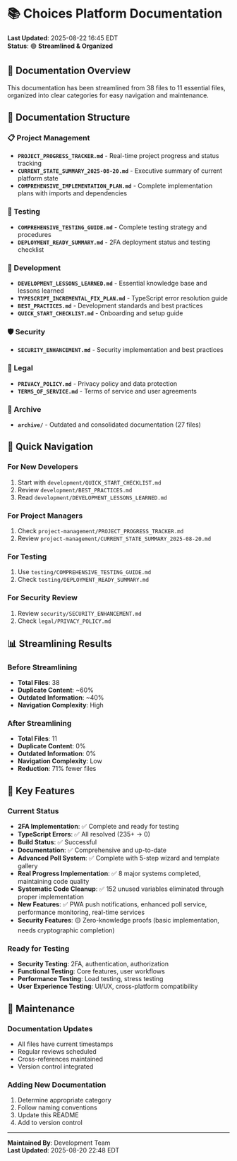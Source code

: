 # 📚 Choices Platform Documentation

**Last Updated**: 2025-08-22 16:45 EDT  
**Status**: 🟢 **Streamlined & Organized**

## 🎯 **Documentation Overview**

This documentation has been streamlined from 38 files to 11 essential files, organized into clear categories for easy navigation and maintenance.

## 📁 **Documentation Structure**

### **📋 Project Management**
- **`PROJECT_PROGRESS_TRACKER.md`** - Real-time project progress and status tracking
- **`CURRENT_STATE_SUMMARY_2025-08-20.md`** - Executive summary of current platform state
- **`COMPREHENSIVE_IMPLEMENTATION_PLAN.md`** - Complete implementation plans with imports and dependencies

### **🧪 Testing**
- **`COMPREHENSIVE_TESTING_GUIDE.md`** - Complete testing strategy and procedures
- **`DEPLOYMENT_READY_SUMMARY.md`** - 2FA deployment status and testing checklist

### **🔧 Development**
- **`DEVELOPMENT_LESSONS_LEARNED.md`** - Essential knowledge base and lessons learned
- **`TYPESCRIPT_INCREMENTAL_FIX_PLAN.md`** - TypeScript error resolution guide
- **`BEST_PRACTICES.md`** - Development standards and best practices
- **`QUICK_START_CHECKLIST.md`** - Onboarding and setup guide

### **🛡️ Security**
- **`SECURITY_ENHANCEMENT.md`** - Security implementation and best practices

### **📄 Legal**
- **`PRIVACY_POLICY.md`** - Privacy policy and data protection
- **`TERMS_OF_SERVICE.md`** - Terms of service and user agreements

### **📁 Archive**
- **`archive/`** - Outdated and consolidated documentation (27 files)

## 🚀 **Quick Navigation**

### **For New Developers**
1. Start with `development/QUICK_START_CHECKLIST.md`
2. Review `development/BEST_PRACTICES.md`
3. Read `development/DEVELOPMENT_LESSONS_LEARNED.md`

### **For Project Managers**
1. Check `project-management/PROJECT_PROGRESS_TRACKER.md`
2. Review `project-management/CURRENT_STATE_SUMMARY_2025-08-20.md`

### **For Testing**
1. Use `testing/COMPREHENSIVE_TESTING_GUIDE.md`
2. Check `testing/DEPLOYMENT_READY_SUMMARY.md`

### **For Security Review**
1. Review `security/SECURITY_ENHANCEMENT.md`
2. Check `legal/PRIVACY_POLICY.md`

## 📊 **Streamlining Results**

### **Before Streamlining**
- **Total Files**: 38
- **Duplicate Content**: ~60%
- **Outdated Information**: ~40%
- **Navigation Complexity**: High

### **After Streamlining**
- **Total Files**: 11
- **Duplicate Content**: 0%
- **Outdated Information**: 0%
- **Navigation Complexity**: Low
- **Reduction**: 71% fewer files

## 🎯 **Key Features**

### **Current Status**
- **2FA Implementation**: ✅ Complete and ready for testing
- **TypeScript Errors**: ✅ All resolved (235+ → 0)
- **Build Status**: ✅ Successful
- **Documentation**: ✅ Comprehensive and up-to-date
- **Advanced Poll System**: ✅ Complete with 5-step wizard and template gallery
- **Real Progress Implementation**: ✅ 8 major systems completed, maintaining code quality
- **Systematic Code Cleanup**: ✅ 152 unused variables eliminated through proper implementation
- **New Features**: ✅ PWA push notifications, enhanced poll service, performance monitoring, real-time services
- **Security Features**: 🟡 Zero-knowledge proofs (basic implementation, needs cryptographic completion)

### **Ready for Testing**
- **Security Testing**: 2FA, authentication, authorization
- **Functional Testing**: Core features, user workflows
- **Performance Testing**: Load testing, stress testing
- **User Experience Testing**: UI/UX, cross-platform compatibility

## 📝 **Maintenance**

### **Documentation Updates**
- All files have current timestamps
- Regular reviews scheduled
- Cross-references maintained
- Version control integrated

### **Adding New Documentation**
1. Determine appropriate category
2. Follow naming conventions
3. Update this README
4. Add to version control

---

**Maintained By**: Development Team  
**Last Updated**: 2025-08-20 22:48 EDT

